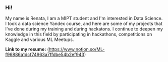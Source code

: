 ### Hi!

My name is Renata, I am a MIPT student and I'm interested in Data Science. I took a data science Yandex course, and here are some of my projects that I've done during my training and during hackatons. I continue to deepen my knowledge in this field by participating in hackathons, competitions on Kaggle and various ML Meetups.  

**Link to my resume:** (https://www.notion.so/ML-f96886a1dcf74963a7ffdbe54b2ef943)



